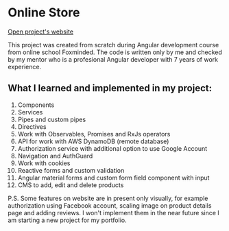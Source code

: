 # Online Store

[Open project's website](https://production.d2e8slzocp32h5.amplifyapp.com/)

This project was created from scratch during Angular development course from online school Foxminded. The code is written only by me and checked by my mentor who is a profesional Angular developer with 7 years of work experience.

## What I learned and implemented in my project:

1. Components
2. Services
3. Pipes and custom pipes
4. Directives 
5. Work with Observables, Promises and RxJs operators
6. API for work with AWS DynamoDB (remote database)
7. Authorization service with additional option to use Google Account
8. Navigation and AuthGuard
9. Work with cookies
10. Reactive forms and custom validation
11. Angular material forms and custom form field component with input
12. CMS to add, edit and delete products

P.S. Some features on website are in present only visually, for example authorization using Facebook account, scaling image on product details page and adding reviews. I won't implement them in the near future since I am starting a new project for my portfolio.